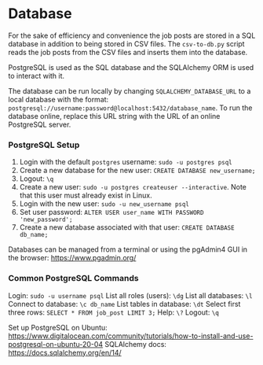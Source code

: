 # Database
For the sake of efficiency and convenience the job posts are stored in a SQL database in addition to being stored in CSV files. The `csv-to-db.py` script reads the job posts from the CSV files and inserts them into the database.

PostgreSQL is used as the SQL database and the SQLAlchemy ORM is used to interact with it.

The database can be run locally by changing `SQLALCHEMY_DATABASE_URL` to a local database with the format: `postgresql://username:password@localhost:5432/database_name`. To run the database online, replace this URL string with the URL of an online PostgreSQL server.

### PostgreSQL Setup
1. Login with the default `postgres` username: `sudo -u postgres psql`
2. Create a new database for the new user: `CREATE DATABASE new_username;`
3. Logout: `\q`
4. Create a new user: `sudo -u postgres createuser --interactive`. Note that this user must already exist in Linux.
5. Login with the new user: `sudo -u new_username psql`
6. Set user password: `ALTER USER user_name WITH PASSWORD 'new_password';`
6. Create a new database associated with that user: `CREATE DATABASE db_name;`

Databases can be managed from a terminal or using the pgAdmin4 GUI in the browser: https://www.pgadmin.org/

### Common PostgreSQL Commands
Login: `sudo -u username psql`
List all roles (users): `\dg`
List all databases: `\l`
Connect to database: `\c db_name`
List tables in database: `\dt`
Select first three rows: `SELECT * FROM job_post LIMIT 3;`
Help: `\?`
Logout: `\q`

Set up PostgreSQL on Ubuntu: https://www.digitalocean.com/community/tutorials/how-to-install-and-use-postgresql-on-ubuntu-20-04
SQLAlchemy docs: https://docs.sqlalchemy.org/en/14/
